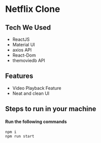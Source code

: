 
# Netflix Clone 

## Tech We Used

- ReactJS
- Material UI
- axios API
- React-Dom
- themoviedb API

## Features

- Video Playback Feature
- Neat and clean UI


## Steps to run in your machine

#### Run the following commands
```
npm i
npm run start
```

